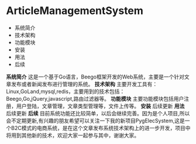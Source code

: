 # ArticleManagementSystem





+ 系统简介
+ 技术架构
+ 功能模块
+ 安装
+ 用法
+ 后续

**系统简介**
这是一个基于Go语言，Beego框架开发的Web系统，主要是一个针对文章发布或者新闻发布进行管理的系统。
**技术架构**
主要开发工具有：Linux,GoLand,mysql,redis，主要用到的技术包括：Beego,Go,jQuery,javascript,路由过滤器等。
**功能模块**
主要功能模块包括用户注册，用户登陆，文章管理，文章类型管理等，文件上传等。
**安装**
后续更新
**用法**
后续更新
**后续**
目前系统功能还比较简单，以后会继续完善。因为是个人项目,所以会不定期更新,有兴趣的朋友希望可以关注一下我的新项目PygElecSystem,这是一个B2C模式的电商系统，是在这个文章发布系统技术架构上的进一步开发，项目中将用到其他新的技术，欢迎大家一起参与其中，谢谢大家。
